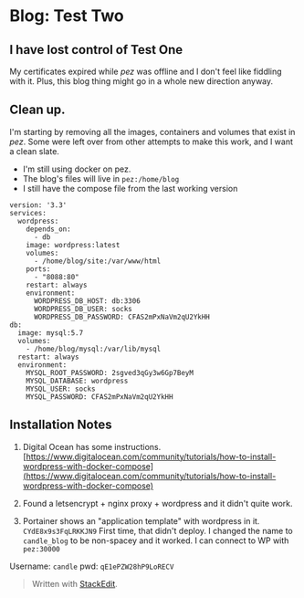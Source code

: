 
# Blog:  Test Two

## I have lost control of Test One
My certificates expired while *pez* was offline and I don't feel like fiddling with it.  Plus, this blog thing might go in a whole new direction anyway.

## Clean up.
I'm starting by removing all the images, containers and volumes that exist in *pez*.  Some were left over from other attempts to make this work, and I want a clean slate.

* I'm still using docker on pez.
* The blog's files will live in `pez:/home/blog`
* I still have the compose file from the last working version

```
version: '3.3'
services:
  wordpress:
    depends_on:
      - db
    image: wordpress:latest
    volumes:
      - /home/blog/site:/var/www/html
    ports:
      - "8088:80"
    restart: always
    environment:
      WORDPRESS_DB_HOST: db:3306
      WORDPRESS_DB_USER: socks
      WORDPRESS_DB_PASSWORD: CFAS2mPxNaVm2qU2YkHH
db:
  image: mysql:5.7
  volumes:
    - /home/blog/mysql:/var/lib/mysql
  restart: always
  environment:
    MYSQL_ROOT_PASSWORD: 2sgved3qGy3w6Gp7BeyM
    MYSQL_DATABASE: wordpress
    MYSQL_USER: socks
    MYSQL_PASSWORD: CFAS2mPxNaVm2qU2YkHH
```

## Installation Notes

1.  Digital Ocean has some instructions.
[https://www.digitalocean.com/community/tutorials/how-to-install-wordpress-with-docker-compose](https://www.digitalocean.com/community/tutorials/how-to-install-wordpress-with-docker-compose)

2.  Found a letsencrypt + nginx proxy + wordpress and it didn't quite work.  

3.  Portainer shows an "application template" with wordpress in it. `CYdE8x9s3FqLRKKJN9`  First time, that didn't deploy.  I changed the name to `candle_blog` to be non-spacey and it worked.  I can connect to WP with `pez:30000`

Username:  `candle`
pwd:  `qE1ePZW28hP9LoRECV`


> Written with [StackEdit](https://stackedit.io/).
<!--stackedit_data:
eyJoaXN0b3J5IjpbLTE5NzQ0MjA4MzJdfQ==
-->